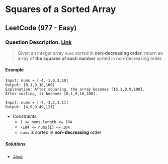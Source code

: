 # Squares of a Sorted Array

## LeetCode (977 - Easy)

### Question Description. [Link](https://leetcode.com/problems/squares-of-a-sorted-array/)

> Given an integer array `nums` sorted in **non-decreasing order**, return an array of **the squares of each number** sorted in non-decreasing order.

#### Example

```text
Input: nums = [-4,-1,0,3,10]
Output: [0,1,9,16,100]
Explanation: After squaring, the array becomes [16,1,0,9,100].
After sorting, it becomes [0,1,9,16,100].
```

```text
Input: nums = [-7,-3,2,3,11]
Output: [4,9,9,49,121]
```

- Constraints
  - `1 <= nums.length <= 104`
  - `-104 <= nums[i] <= 104`
  - `nums` is sorted in **non-decreasing** order

##### Solutions

- [Java](SortedSquaresArray.java)
